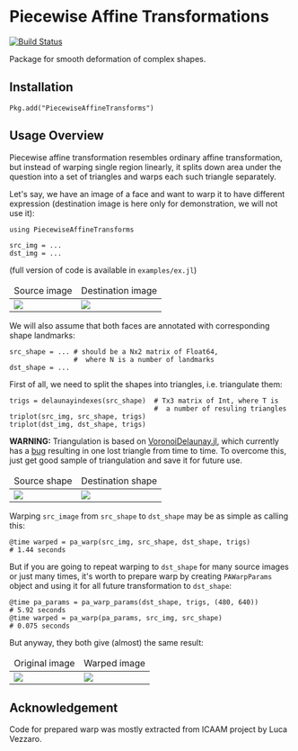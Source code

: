 # Piecewise Affine Transformations

[![Build Status](https://travis-ci.org/dfdx/PiecewiseAffineTransforms.jl.svg)](https://travis-ci.org/dfdx/PiecewiseAffineTransforms.jl)

Package for smooth deformation of complex shapes.

## Installation

    Pkg.add("PiecewiseAffineTransforms")

## Usage Overview

Piecewise affine transformation resembles ordinary affine transformation, but instead of warping single region linearly, it splits down area under the question into a set of triangles and warps each such triangle separately.

Let's say, we have an image of a face and want to warp it to have different expression (destination image is here only for demonstration, we will not use it):

    using PiecewiseAffineTransforms

    src_img = ...
    dst_img = ...

(full version of code is available in `examples/ex.jl`)

<table>
  <thead>
    <tr><td>Source image</td><td>Destination image</td></tr>
  </thead>
  <tbody>
    <tr>
      <td>
        <img src="https://raw.githubusercontent.com/dfdx/PiecewiseAffineTransforms.jl/master/examples/cootes/107_0764.bmp"/>
      </td>
      <td>
        <img src="https://raw.githubusercontent.com/dfdx/PiecewiseAffineTransforms.jl/master/examples/cootes/107_0779.bmp"/>
      </td>
    </tr>
  </tbody>
</table>

We will also assume that both faces are annotated with corresponding shape landmarks:

    src_shape = ... # should be a Nx2 matrix of Float64,
                    #  where N is a number of landmarks
    dst_shape = ...

First of all, we need to split the shapes into triangles, i.e. triangulate them:

    trigs = delaunayindexes(src_shape)  # Tx3 matrix of Int, where T is
                                        #  a number of resuling triangles
    triplot(src_img, src_shape, trigs)
    triplot(dst_img, dst_shape, trigs)

**WARNING:** Triangulation is based on [VoronoiDelaunay.jl](https://github.com/JuliaGeometry/VoronoiDelaunay.jl/), which currently has a [bug](https://github.com/JuliaGeometry/VoronoiDelaunay.jl/issues/6) resulting in one lost triangle from time to time. To overcome this, just get good sample of triangulation and save it for future use.

<table>
  <thead>
    <tr><td>Source shape</td><td>Destination shape</td></tr>
  </thead>
  <tbody>
    <tr>
      <td>
        <img src="https://raw.githubusercontent.com/dfdx/PiecewiseAffineTransforms.jl/master/examples/processed/triplot_src.png"/>
      </td>
      <td>
        <img src="https://raw.githubusercontent.com/dfdx/PiecewiseAffineTransforms.jl/master/examples/processed/triplot_dst.png"/>
      </td>
    </tr>
  </tbody>
</table>

Warping `src_image` from `src_shape` to `dst_shape` may be as simple as calling this:

    @time warped = pa_warp(src_img, src_shape, dst_shape, trigs)
    # 1.44 seconds

But if you are going to repeat warping to `dst_shape` for many source images or just many times, it's worth to prepare warp by creating `PAWarpParams` object and using it for all future transformation to `dst_shape`:

    @time pa_params = pa_warp_params(dst_shape, trigs, (480, 640))
    # 5.92 seconds
    @time warped = pa_warp(pa_params, src_img, src_shape)
    # 0.075 seconds

But anyway, they both give (almost) the same result:

<table>
  <thead>
    <tr><td>Original image</td><td>Warped image</td></tr>
  </thead>
  <tbody>
    <tr>
      <td>
        <img src="https://raw.githubusercontent.com/dfdx/PiecewiseAffineTransforms.jl/master/examples/cootes/107_0764.bmp"/>
      </td>
      <td>
        <img src="https://raw.githubusercontent.com/dfdx/PiecewiseAffineTransforms.jl/master/examples/processed/warped_prepared.png"/>
      </td>
    </tr>
  </tbody>
</table>


## Acknowledgement

Code for prepared warp was mostly extracted from ICAAM project by Luca Vezzaro.
